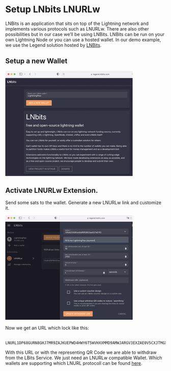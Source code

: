 # Setup LNbits LNURLw

LNBits is an application that sits on top of the Lightning network and implements various protocols such as LNURLw. There are also other possibilities but in our case we’ll be using LNBits.
LNBits can be run on your own Lightning Node or you can use a hosted wallet.
In our demo example, we use the Legend solution hosted by [LNBits](https://legend.lnbits.com).

## Setup a new Wallet
<img src="https://raw.githubusercontent.com/f418me/LightningPaw/master/images/lnbits_account.png" alt="drawing" width="400"/>
<br>

## Activate LNURLw Extension.
 
Send some sats to the wallet.
Generate a new LNURLw link and customize it.

<img src="https://raw.githubusercontent.com/f418me/LightningPaw/master/images/lnbits_lnurlw.png" alt="lnbits lnurlw" width="400"/>

Now we get an URL which lock like this:


 ```
   LNURL1DP68GURN8GHJ7MR9ZAJKUEPWD4HWY6T5WVHXXMMD9AMWJARGV3EXZAE0V5CXJTMGXYHKCMN2WFGZ7DJ9VU68X328VF3K8J6TXS64QNN02PA9J4RE0VLVCR
```
With this URL or with the representing QR Code we are able to withdraw from the LBits Service. We just need an LNURLw compatible Wallet. Which wallets are supporting which LNURL protocoll can be found [here](https://github.com/lnurl/luds).